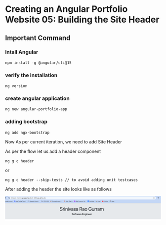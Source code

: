 # Creating an Angular Portfolio Website 05: Building the Site Header
## Important Command 

### Intall Angular 

```
npm install -g @angular/cli@15
```

### verify the installation
```
ng version
```

### create angular application
```
ng new angular-portfolio-app
```

### adding bootstrap
```
ng add ngx-bootstrap
```
Now As per current iteration, we need to add Site Header

As per the flow let us add a header component 
``` 
ng g c header
```
or 
``` 
ng g c header --skip-tests // to avoid adding unit testcases
```
After adding the header the site looks like as follows

![alt text](image.png)

